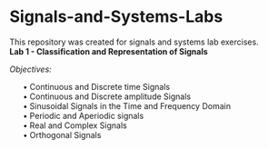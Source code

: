# Signals-and-Systems-Labs
This repository was created for signals and systems lab exercises.\
__Lab 1 - Classification and Representation of Signals__
<div>
<em>Objectives:</em><br>
<ul>
• Continuous and Discrete time Signals<br>
• Continuous and Discrete amplitude Signals<br>
• Sinusoidal Signals in the Time and Frequency Domain<br>
• Periodic and Aperiodic signals<br>
• Real and Complex Signals<br>
• Orthogonal Signals
</ul>
</div>
